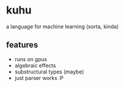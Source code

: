 # kuhu
a language for machine learning (sorta, kinda)

## features

- runs on gpus
- algebraic effects
- substructural types (maybe)
- just parser works :P
